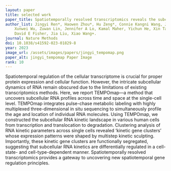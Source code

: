```yaml
---
layout: paper
title: selected work
paper_title: Spatiotemporally resolved transcriptomics reveals the subcellular RNA kinetic landscape
author_list: Jingyi Ren*, Haowen Zhou*, Hu Zeng*, Connie Kangni Wang, Jiahao Huang, Xiaojie Qiu, Xin Sui, Qiang Li, 
    Xunwei Wu, Zuwan Lin, Jennifer A Lo, Kamal Maher, Yichun He, Xin Tang, Judson Lam, Hongyu Chen, Brian Li, 
    David E Fisher, Jia Liu, Xiao Wang+.
journal: Nature Methods
doi: 10.1038/s41592-023-01829-8
year: 2023
image_url: /assets/images/papers/jingyi_tempomap.png
paper_alt: jingyi_tempomap Paper Image
rank: 10
---
```


Spatiotemporal regulation of the cellular transcriptome is crucial for proper protein expression and cellular function. 
However, the intricate subcellular dynamics of RNA remain obscured due to the limitations of existing transcriptomics 
methods. Here, we report TEMPOmap—a method that uncovers subcellular RNA profiles across time and space at the 
single-cell level. TEMPOmap integrates pulse-chase metabolic labeling with highly multiplexed three-dimensional in 
situ sequencing to simultaneously profile the age and location of individual RNA molecules. Using TEMPOmap, we 
constructed the subcellular RNA kinetic landscape in various human cells from transcription and translocation to 
degradation. Clustering analysis of RNA kinetic parameters across single cells revealed ‘kinetic gene clusters’ whose 
expression patterns were shaped by multistep kinetic sculpting. Importantly, these kinetic gene clusters are 
functionally segregated, suggesting that subcellular RNA kinetics are differentially regulated in a cell-state- and 
cell-type-dependent manner. Spatiotemporally resolved transcriptomics provides a gateway to uncovering new 
spatiotemporal gene regulation principles.